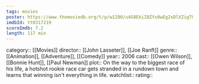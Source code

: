 ```yaml
---
tags: movies
poster: https://www.themoviedb.org/t/p/w1280/u4G8EkiIBZYx0wEg2xDlXZigTOZ.jpg
imdbId: tt0317219
scoreImdb: 7.2
length: 117 min
---
```


category:: [[Movies]]
director:: [[John Lasseter]], [[Joe Ranft]]
genre:: [[Animation]], [[Adventure]], [[Comedy]]
year:: 2006
cast:: [[Owen Wilson]], [[Bonnie Hunt]], [[Paul Newman]]
plot:: On the way to the biggest race of his life, a hotshot rookie race car gets stranded in a rundown town and learns that winning isn't everything in life.
watchlist::
rating::
